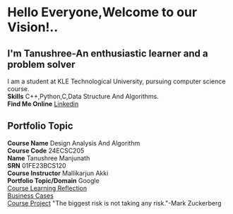 # Hello Everyone,Welcome to our Vision!..
## I'm Tanushree-An enthusiastic learner and a problem solver
I am a student at KLE Technological University, pursuing computer science course.  
**Skills** C++,Python,C,Data Structure And Algorithms.  
**Find Me Online** [Linkedin](https://www.linkedin.com/in/tanushree-manjunath-5253742b7?utm_source=share&utm_campaign=share_via&utm_content=profile&utm_medium=android_app)  
## Portfolio Topic
**Course Name** Design Analysis And Algorithm  
**Course Code** 24ECSC205  
**Name** Tanushree Manjunath  
**SRN** 01FE23BCS120  
**Course Instructor** Mallikarjun Akki  
**Portfolio Topic/Domain** Google  
[Course Learning Reflection](https://01fe23bcs120.github.io/Learning-Reflections.github.io/)  
[Business Cases](https://01fe23bcs120.github.io/Bussiness-Cases.github.io/)  
[Course Project](https://01fe23bcs120.github.io/course-project.github.io/)
"The biggest risk is not taking any risk."-Mark Zuckerberg
